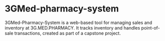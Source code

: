 # 3GMed-pharmacy-system
3GMed-Pharmacy-System is a web-based tool for managing sales and inventory at 3G.MED.PHARMACY. It tracks inventory and handles point-of-sale transactions, created as part of a capstone project.
